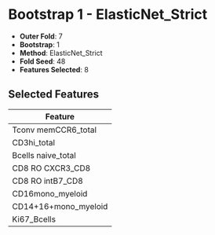 # Bootstrap 1 - ElasticNet_Strict

- **Outer Fold**: 7
- **Bootstrap**: 1
- **Method**: ElasticNet_Strict
- **Fold Seed**: 48
- **Features Selected**: 8

## Selected Features

| Feature |
|---------|
| Tconv memCCR6_total |
| CD3hi_total |
| Bcells naive_total |
| CD8 RO CXCR3_CD8 |
| CD8 RO intB7_CD8 |
| CD16mono_myeloid |
| CD14+16+mono_myeloid |
| Ki67_Bcells |
